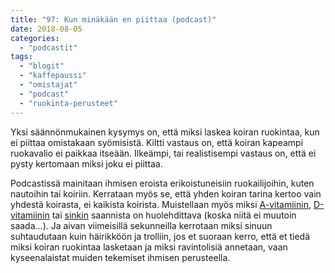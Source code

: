 ```yaml
---
title: "97: Kun minäkään en piittaa (podcast)"
date: 2018-08-05
categories: 
  - "podcastit"
tags: 
  - "blogit"
  - "kaffepaussi"
  - "omistajat"
  - "podcast"
  - "ruokinta-perusteet"
---
```


Yksi säännönmukainen kysymys on, että miksi laskea koiran ruokintaa, kun ei piittaa omistakaan syömisistä. Kiltti vastaus on, että koiran kapeampi ruokavalio ei paikkaa itseään. Ilkeämpi, tai realistisempi vastaus on, että ei pysty kertomaan miksi joku ei piittaa.

<!--more-->

Podcastissä mainitaan ihmisen eroista erikoistuneisiin ruokailijoihin, kuten nautoihin tai koiriin. Kerrataan myös se, että yhden koiran tarina kertoo vain yhdestä koirasta, ei kaikista koirista. Muistellaan myös miksi [A-vitamiinin](https://www.katiska.eu/tieto/a-vitamiini/a-vitamiini/), [D-vitamiinin](https://www.katiska.eu/tieto/d-vitamiini/d-vitamiini/) tai [sinkin](https://www.katiska.eu/tieto/koira-tarve-mineraali/sinkki-valokeilassa/) saannista on huolehdittava (koska niitä ei muutoin saada...). Ja aivan viimeisillä sekunneilla kerrotaan miksi sinuun suhtaudutaan kuin häirikköön ja trolliin, jos et suoraan kerro, että et tiedä miksi koiran ruokintaa lasketaan ja miksi ravintolisiä annetaan, vaan kyseenalaistat muiden tekemiset ihmisen perusteella.
